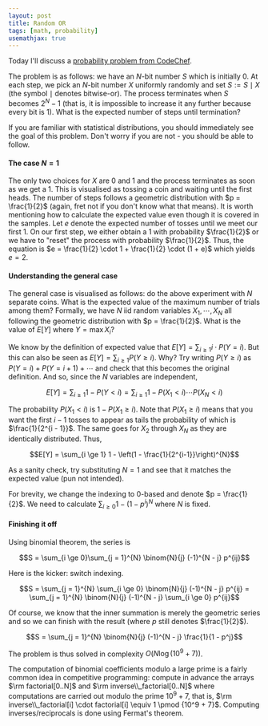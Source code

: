 ```yaml
---
layout: post
title: Random OR
tags: [math, probability]
usemathjax: true
---
```

Today I'll discuss a [probability problem from CodeChef](https://www.codechef.com/FEB221A/problems/RANDOMOR).

The problem is as follows: we have an $N$-bit number $S$ which is initially $0$. At each step, we pick an $N$-bit number $X$ uniformly randomly and set $S := S \mid X$ (the symbol $\mid$ denotes bitwise-or). The process terminates when $S$ becomes $2^N - 1$ (that is, it is impossible to increase it any further because every bit is 1). What is the expected number of steps until termination?

If you are familiar with statistical distributions, you should immediately see the goal of this problem. Don't worry if you are not - you should be able to follow.

#### The case $N = 1$
The only two choices for $X$ are $0$ and $1$ and the process terminates as soon as we get a $1$. This is visualised as tossing a coin and waiting until the first heads. The number of steps follows a geometric distribution with $p = \frac{1}{2}$ (again, fret not if you don't know what that means). It is worth mentioning how to calculate the expected value even though it is covered in the samples. Let $e$ denote the expected number of tosses until we meet our first $1$. On our first step, we either obtain a $1$ with probability $\frac{1}{2}$ or we have to "reset" the process with probability $\frac{1}{2}$. Thus, the equation is $e = \frac{1}{2} \cdot 1 + \frac{1}{2} \cdot (1 + e)$ which yields $e = 2$.

#### Understanding the general case
The general case is visualised as follows: do the above experiment with $N$ separate coins. What is the expected value of the maximum number of trials among them? Formally, we have $N$ iid random variables $X_1, \cdots, X_N$ all following the geometric distribution with $p = \frac{1}{2}$. What is the value of $E[Y]$ where $Y = \max X_i$?

We know by the definition of expected value that $E[Y] = \sum_{i \ge 1} i\cdot P(Y = i)$. But this can also be seen as $E[Y] = \sum_{i \ge 1} P(Y \ge i)$. Why? Try writing $P(Y \ge i)$ as $P(Y = i) + P(Y = i + 1) + \cdots$ and check that this becomes the original definition. And so, since the $N$ variables are independent,

$$E[Y] = \sum_{i \ge 1} 1 - P(Y < i) = \sum_{i \ge 1} 1 - P(X_1 < i) \cdots P(X_N < i)$$

The probability $P(X_1 < i)$ is $1 - P(X_1 \ge i)$. Note that $P(X_1 \ge i)$ means that you want the first $i - 1$ tosses to appear as tails the probability of which is $\frac{1}{2^{i - 1}}$. The same goes for $X_2$ through $X_N$ as they are identically distributed. Thus,

$$E[Y] = \sum_{i \ge 1} 1 - \left(1 - \frac{1}{2^{i-1}}\right)^{N}$$

As a sanity check, try substituting $N = 1$ and see that it matches the expected value (pun not intended).

For brevity, we change the indexing to 0-based and denote $p = \frac{1}{2}$. We need to calculate $\sum_{i\ge 0} 1 - (1 - p^i)^N$ where $N$ is fixed.

#### Finishing it off

Using binomial theorem, the series is

$$S = \sum_{i \ge 0}\sum_{j = 1}^{N} \binom{N}{j} (-1)^{N - j} p^{ij}$$

Here is the kicker: switch indexing.

$$S = \sum_{j = 1}^{N} \sum_{i \ge 0} \binom{N}{j} (-1)^{N - j} p^{ij} = \sum_{j = 1}^{N} \binom{N}{j} (-1)^{N - j} \sum_{i \ge 0} p^{ij}$$

Of course, we know that the inner summation is merely the geometric series and so we can finish with the result (where $p$ still denotes $\frac{1}{2}$).

$$S = \sum_{j = 1}^{N} \binom{N}{j} (-1)^{N - j} \frac{1}{1 - p^j}$$

The problem is thus solved in complexity $O(N \log(10^9 + 7))$. 

The computation of binomial coefficients modulo a large prime is a fairly common idea in competitive programming: compute in advance the arrays $\rm factorial[0..N]$ and $\rm inverse\\_factorial[0..N]$ where computations are carried out modulo the prime $10^9 + 7$, that is, $\rm inverse\\_factorial[i] \cdot factorial[i] \equiv 1 \pmod {10^9 + 7}$. Computing inverses/reciprocals is done using Fermat's theorem.
